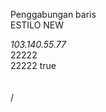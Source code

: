 
Penggabungan baris
<teamtalk>
	<host>		
	<name>ESTILO NEW</name>	
	<address>103.140.55.77</address>
        <tcpport>22222</tcpport>	
	<udpport>22222</udpport>
        <encrypted>true</encrypted>	
	<auth>	
	<username></username>		
<password></password>	
	</auth>	
	<join>
	<channel>/</channel>
	<password></password></join>
	</host>	
	</teamtalk>
